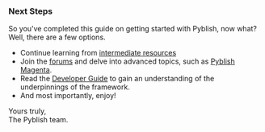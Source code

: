 ### Next Steps

So you've completed this guide on getting started with Pyblish, now what? Well, there are a few options.

- Continue learning from [intermediate resources](introduction#content)
- Join the [forums](http://forums.pyblish.com/) and delve into advanced topics, such as [Pyblish Magenta](http://forums.pyblish.com/t/pyblish-magenta/79).
- Read the [Developer Guide](https://pyblish.gitbooks.io/developer-guide/content/) to gain an understanding of the underpinnings of the framework.
- And most importantly, enjoy!

Yours truly,<br>
The Pyblish team.